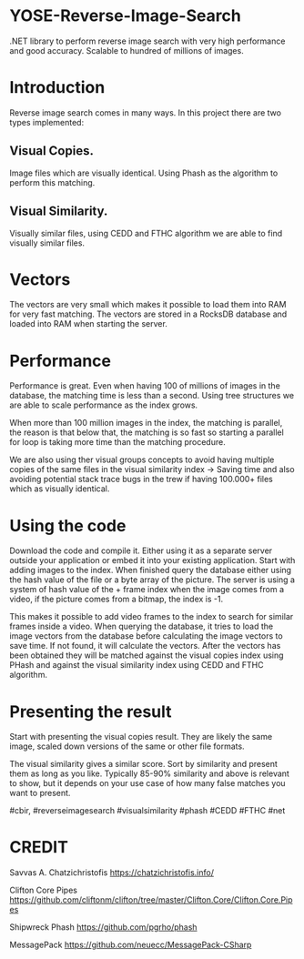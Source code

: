 # YOSE-Reverse-Image-Search
.NET library to perform reverse image search with very high performance and good accuracy. Scalable to hundred of millions of images.

# Introduction
Reverse image search comes in many ways. In this project there are two types implemented:

## Visual Copies. 
Image files which are visually identical. Using Phash as the algorithm to perform this matching.

## Visual Similarity. 
Visually similar files, using CEDD and FTHC algorithm we are able to find visually similar files.

# Vectors
The vectors are very small which makes it possible to load them into RAM for very fast matching.
The vectors are stored in a RocksDB database and loaded into RAM when starting the server.

# Performance
Performance is great. Even when having 100 of millions of images in the database, the matching time is less than a second. Using tree structures we are able to scale performance as the index grows.

When more than 100 million images in the index, the matching is parallel, the reason is that below that, the matching is so fast so starting a parallel for loop is taking more time than the matching procedure.

We are also using ther visual groups concepts to avoid having multiple copies of the same files in the visual similarity index -> Saving time and also avoiding potential stack trace bugs in the trew if having 100.000+ files which as visually identical.

# Using the code
Download the code and compile it. Either using it as a separate server outside your application or embed it into your existing application. Start with adding images to the index. When finished query the database either using the hash value of the file or a byte array of the picture.
The server is using a system of hash value of the + frame index when the image comes from a video, if the picture comes from a bitmap, the index is -1.

This makes it possible to add video frames to the index to search for similar frames inside a video. When querying the database, it tries to load the image vectors from the database before calculating the image vectors to save time. If not found, it will calculate the vectors. After the vectors has been obtained they will be matched against the visual copies index using PHash and against the visual similarity index using CEDD and FTHC algorithm.

# Presenting the result
Start with presenting the visual copies result. They are likely the same image, scaled down versions of the same or
other file formats.

The visual similarity gives a similar score. Sort by similarity and present them as long as you like. Typically 85-90% similarity and above is relevant to show, but it depends on your use case of how many false matches you want to present.

#cbir, #reverseimagesearch #visualsimilarity #phash #CEDD #FTHC #net


# CREDIT
Savvas A. Chatzichristofis
https://chatzichristofis.info/

Clifton Core Pipes
https://github.com/cliftonm/clifton/tree/master/Clifton.Core/Clifton.Core.Pipes

Shipwreck Phash
https://github.com/pgrho/phash

MessagePack
https://github.com/neuecc/MessagePack-CSharp




